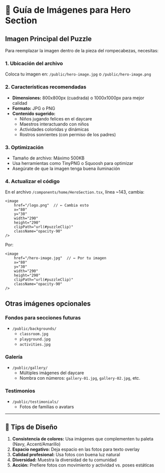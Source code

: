 # 📸 Guía de Imágenes para Hero Section

## Imagen Principal del Puzzle

Para reemplazar la imagen dentro de la pieza del rompecabezas, necesitas:

### 1. Ubicación del archivo
Coloca tu imagen en: `/public/hero-image.jpg` o `/public/hero-image.png`

### 2. Características recomendadas
- **Dimensiones:** 800x800px (cuadrada) o 1000x1000px para mejor calidad
- **Formato:** JPG o PNG
- **Contenido sugerido:**
  - Niños jugando felices en el daycare
  - Maestros interactuando con niños
  - Actividades coloridas y dinámicas
  - Rostros sonrientes (con permiso de los padres)
  
### 3. Optimización
- Tamaño de archivo: Máximo 500KB
- Usa herramientas como TinyPNG o Squoosh para optimizar
- Asegúrate de que la imagen tenga buena iluminación

### 4. Actualizar el código
En el archivo `/components/home/HeroSection.tsx`, línea ~143, cambia:

```tsx
<image 
    href="/logo.png"  // ← Cambia esto
    x="80" 
    y="30" 
    width="290" 
    height="290"
    clipPath="url(#puzzleClip)"
    className="opacity-90"
/>
```

Por:

```tsx
<image 
    href="/hero-image.jpg"  // ← Por tu imagen
    x="80" 
    y="30" 
    width="290" 
    height="290"
    clipPath="url(#puzzleClip)"
    className="opacity-90"
/>
```

## Otras imágenes opcionales

### Fondos para secciones futuras
- `/public/backgrounds/`
  - `classroom.jpg`
  - `playground.jpg`
  - `activities.jpg`

### Galería
- `/public/gallery/`
  - Múltiples imágenes del daycare
  - Nombra con números: `gallery-01.jpg`, `gallery-02.jpg`, etc.

### Testimonios
- `/public/testimonials/`
  - Fotos de familias o avatars

---

## 🎨 Tips de Diseño

1. **Consistencia de colores:** Usa imágenes que complementen tu paleta (Navy, Accent/Amarillo)
2. **Espacio negativo:** Deja espacio en las fotos para texto overlay
3. **Calidad profesional:** Usa fotos con buena luz natural
4. **Diversidad:** Muestra la diversidad de tu comunidad
5. **Acción:** Prefiere fotos con movimiento y actividad vs. poses estáticas

